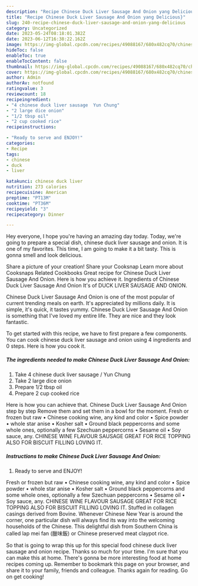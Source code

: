 ```yaml
---
description: "Recipe Chinese Duck Liver Sausage And Onion yang Delicious}"
title: "Recipe Chinese Duck Liver Sausage And Onion yang Delicious}"
slug: 240-recipe-chinese-duck-liver-sausage-and-onion-yang-delicious
category: Uncategorized
date: 2023-05-24T08:18:01.382Z
date: 2023-06-12T16:38:22.162Z
image: https://img-global.cpcdn.com/recipes/49088167/680x482cq70/chinese-duck-liver-sausage-and-onion-recipe-main-photo.jpg
hideToc: false
enableToc: true
enableTocContent: false
thumbnail: https://img-global.cpcdn.com/recipes/49088167/680x482cq70/chinese-duck-liver-sausage-and-onion-recipe-main-photo.jpg
cover: https://img-global.cpcdn.com/recipes/49088167/680x482cq70/chinese-duck-liver-sausage-and-onion-recipe-main-photo.jpg
author: Admin
authorAv: notfound
ratingvalue: 3
reviewcount: 18
recipeingredient:
- "4 chinese duck liver sausage  Yun Chung"
- "2 large dice onion"
- "1/2 tbsp oil"
- "2 cup cooked rice"
recipeinstructions:

- "Ready to serve and ENJOY!"
categories:
- Recipe
tags:
- chinese
- duck
- liver

katakunci: chinese duck liver 
nutrition: 273 calories
recipecuisine: American
preptime: "PT13M"
cooktime: "PT36M"
recipeyield: "3"
recipecategory: Dinner

---
```



Hey everyone, I hope you're having an amazing day today. Today, we're going to prepare a special dish, chinese duck liver sausage and onion. It is one of my favorites. This time, I am going to make it a bit tasty. This is gonna smell and look delicious.

Share a picture of your creation! Share your Cooksnap Learn more about Cooksnaps Related Cookbooks Great recipe for Chinese Duck Liver Sausage And Onion. Here is how you achieve it. Ingredients of Chinese Duck Liver Sausage And Onion It&#39;s of DUCK LIVER SAUSAGE AND ONION.

Chinese Duck Liver Sausage And Onion is one of the most popular of current trending meals on earth. It's appreciated by millions daily. It is simple, it's quick, it tastes yummy. Chinese Duck Liver Sausage And Onion is something that I've loved my entire life. They are nice and they look fantastic.


To get started with this recipe, we have to first prepare a few components. You can cook chinese duck liver sausage and onion using 4 ingredients and 0 steps. Here is how you cook it.

<!--inarticleads1-->

##### The ingredients needed to make Chinese Duck Liver Sausage And Onion:

1. Take 4 chinese duck liver sausage / Yun Chung
1. Take 2 large dice onion
1. Prepare 1/2 tbsp oil
1. Prepare 2 cup cooked rice


Here is how you can achieve that. Chinese Duck Liver Sausage And Onion step by step Remove them and set them in a bowl for the moment. Fresh or frozen but raw • Chinese cooking wine, any kind and color • Spice powder • whole star anise • Kosher salt • Ground black peppercorns and some whole ones, optionally a few Szechuan peppercorns • Sesame oil • Soy sauce, any. CHINESE WINE FLAVOUR SAUSAGE GREAT FOR RICE TOPPING ALSO FOR BISCUIT FILLING LOVING IT. 

<!--inarticleads2-->

##### Instructions to make Chinese Duck Liver Sausage And Onion:


1. Ready to serve and ENJOY!

Fresh or frozen but raw • Chinese cooking wine, any kind and color • Spice powder • whole star anise • Kosher salt • Ground black peppercorns and some whole ones, optionally a few Szechuan peppercorns • Sesame oil • Soy sauce, any. CHINESE WINE FLAVOUR SAUSAGE GREAT FOR RICE TOPPING ALSO FOR BISCUIT FILLING LOVING IT. Stuffed in collagen casings derived from Bovine. Whenever Chinese New Year is around the corner, one particular dish will always find its way into the welcoming households of the Chinese. This delightful dish from Southern China is called lap mei fan (臘味飯) or Chinese preserved meat claypot rice. 

So that is going to wrap this up for this special food chinese duck liver sausage and onion recipe. Thanks so much for your time. I'm sure that you can make this at home. There's gonna be more interesting food at home recipes coming up. Remember to bookmark this page on your browser, and share it to your family, friends and colleague. Thanks again for reading. Go on get cooking!
